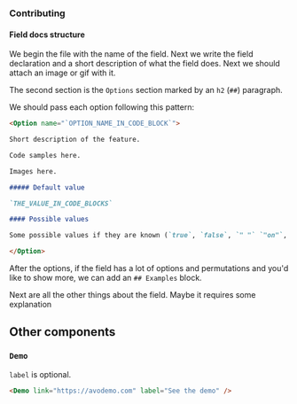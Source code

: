 ### Contributing

#### Field docs structure

We begin the file with the name of the field. Next we write the field declaration and a short description of what the field does. Next we should attach an image or gif with it.

The second section is the `Options` section marked by an `h2` (`##`) paragraph.

We should pass each option following this pattern:

```markdown
<Option name="`OPTION_NAME_IN_CODE_BLOCK`">

Short description of the feature.

Code samples here.

Images here.

##### Default value

`THE_VALUE_IN_CODE_BLOCKS`

#### Possible values

Some possible values if they are known (`true`, `false`, `" "` `"on"`, `"off"`, etc.) or a text description about them.

</Option>
```

After the options, if the field has a lot of options and permutations and you'd like to show more, we can add an `## Examples` block.

Next are all the other things about the field. Maybe it requires some explanation

## Other components

### `Demo`

`label` is optional.

```html
<Demo link="https://avodemo.com" label="See the demo" />
```
